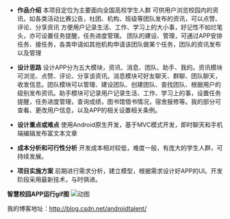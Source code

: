  - **作品介绍**
本项目定位为主要面向全国高校学生人群
可供用户浏览校园内的资讯，如各类活动比赛公告，社团、机构、班级等团队发布的资讯，可以点赞、评论、分享资讯
方便用户记录生活、工作、学习上的大小事，好记性不如烂笔头，亦可设置任务提醒，任务进度管理。
团队的建设、管理，可通过APP安排任务、接任务，各类申请如其他机构申请该团队做某个任务，团队的资讯发布以及管理

 - **设计思路**
 设计APP分为五大模块，资讯、消息、团队、助手、我的。资讯模块可浏览、点赞、评论、分享该资讯。消息模块可好友聊天、群聊、团队聊天，收发信息。团队模块可以管理、建设团队、创建团队、查找团队、根据用户的级别发布资讯。助手模块可记录用户记录生活、工作、学习上的事，设置任务提醒，任务进度管理，查询成绩，图书馆借书情况，宿舍报修等。我的部分可查看、更改用户信息，以及APP的相关设置相关条例。

 - **设计重点或难点**
 使用Android原生开发，基于MVC模式开发，即时聊天和手机端编辑发布富文本文章

 - **成本分析和可行性分析**
 开发成本相对较低，难度一般，有庞大的学生人群，可持续发展。

 - **项目实施方案**
前期进行需求分析，建立模型，根据需求设计好APP的UI。开发阶段采用最新技术，与时俱进。


**智慧校园APP运行gif图**
![动图](http://img.blog.csdn.net/20170425122131462?watermark/2/text/aHR0cDovL2Jsb2cuY3Nkbi5uZXQvQW5kcm9pZHRhbGVudA==/font/5a6L5L2T/fontsize/400/fill/I0JBQkFCMA==/dissolve/70/gravity/SouthEast)

我的博客地址：http://blog.csdn.net/androidtalent/
